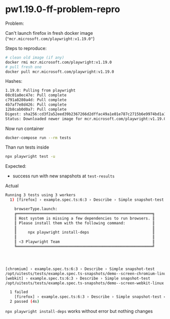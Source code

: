 # pw1.19.0-ff-problem-repro

Problem:

Can't launch firefox in fresh docker image (`"mcr.microsoft.com/playwright:v1.19.0"`)

Steps to reproduce:

```bash
# clean old image (if any)
docker rmi mcr.microsoft.com/playwright:v1.19.0
# pull fresh one
docker pull mcr.microsoft.com/playwright:v1.19.0
```

Hashes:

```bash
1.19.0: Pulling from playwright
08c01a0ec47e: Pull complete
c791a8280a4d: Pull complete
4b7af7e8d426: Pull complete
12b8cab0d0a7: Pull complete
Digest: sha256:cd3f2a52eed39b2367266d2dffac49a1e01e787c2715b6e9974bd1a120548b45
Status: Downloaded newer image for mcr.microsoft.com/playwright:v1.19.0
```

Now run container

```bash
docker-compose run --rm tests

```

Than run tests inside

```bash
npx playwright test -u
```

Expected:

- success run with new snapshots at `test-results`

Actual

```bash
Running 3 tests using 3 workers
  1) [firefox] › example.spec.ts:6:3 › Describe › Simple snapshot-test =============================

    browserType.launch:
    ╔════════════════════════════════════════════════════════════╗
    ║ Host system is missing a few dependencies to run browsers. ║
    ║ Please install them with the following command:            ║
    ║                                                            ║
    ║     npx playwright install-deps                            ║
    ║                                                            ║
    ║ <3 Playwright Team                                         ║
    ╚════════════════════════════════════════════════════════════╝




[chromium] › example.spec.ts:6:3 › Describe › Simple snapshot-test
/opt/uitests/tests/example.spec.ts-snapshots/demo--screen-chromium-linux is missing in snapshots, writing actual.
[webkit] › example.spec.ts:6:3 › Describe › Simple snapshot-test
/opt/uitests/tests/example.spec.ts-snapshots/demo--screen-webkit-linux is missing in snapshots, writing actual.

  1 failed
    [firefox] › example.spec.ts:6:3 › Describe › Simple snapshot-test ==============================
  2 passed (4s)
```

`npx playwright install-deps` works without error but nothing changes
